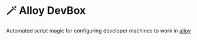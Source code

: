 # 🪄 Alloy DevBox
Automated script magic for configuring developer machines to work in [alloy](https://github.com/StullerInc/alloy)

